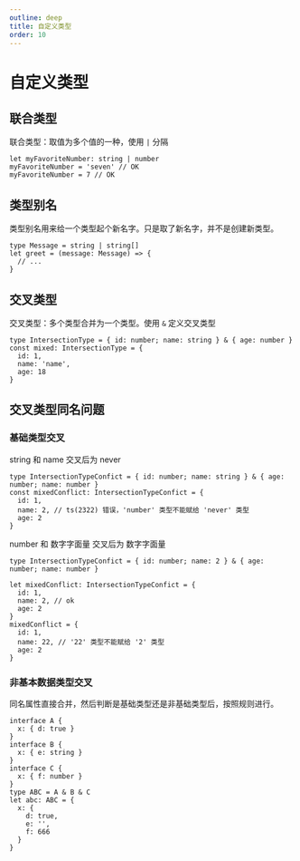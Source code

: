 ```yaml
---
outline: deep
title: 自定义类型
order: 10
---
```


# 自定义类型

## 联合类型

联合类型：取值为多个值的一种，使用 `|` 分隔

```tsx
let myFavoriteNumber: string | number
myFavoriteNumber = 'seven' // OK
myFavoriteNumber = 7 // OK
```

## 类型别名

类型别名用来给一个类型起个新名字。只是取了新名字，并不是创建新类型。

```tsx
type Message = string | string[]
let greet = (message: Message) => {
  // ...
}
```

## 交叉类型

交叉类型：多个类型合并为一个类型。使用 `&` 定义交叉类型

```tsx
type IntersectionType = { id: number; name: string } & { age: number }
const mixed: IntersectionType = {
  id: 1,
  name: 'name',
  age: 18
}
```

## 交叉类型同名问题

### 基础类型交叉

string 和 name 交叉后为 never

```tsx
type IntersectionTypeConfict = { id: number; name: string } & { age: number; name: number }
const mixedConflict: IntersectionTypeConfict = {
  id: 1,
  name: 2, // ts(2322) 错误，'number' 类型不能赋给 'never' 类型
  age: 2
}
```

number 和 数字字面量 交叉后为 数字字面量

```tsx
type IntersectionTypeConfict = { id: number; name: 2 } & { age: number; name: number }

let mixedConflict: IntersectionTypeConfict = {
  id: 1,
  name: 2, // ok
  age: 2
}
mixedConflict = {
  id: 1,
  name: 22, // '22' 类型不能赋给 '2' 类型
  age: 2
}
```

### 非基本数据类型交叉

同名属性直接合并，然后判断是基础类型还是非基础类型后，按照规则进行。

```tsx
interface A {
  x: { d: true }
}
interface B {
  x: { e: string }
}
interface C {
  x: { f: number }
}
type ABC = A & B & C
let abc: ABC = {
  x: {
    d: true,
    e: '',
    f: 666
  }
}
```
